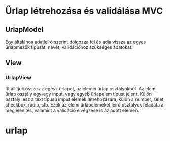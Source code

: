 # Űrlap létrehozása és validálása MVC

## UrlapModel
Egy általános adatleíró szerint dolgozza fel és adja vissza az egyes űrlapmezők típusát, nevét, validációhoz szükséges adatokat. 

## View
### UrlapView
Itt állítjuk össze az egész űrlapot, az elemei űrlap osztályokból. 
Az elemi űrlap osztály  egy-egy input, vagy egyéb űrlapelem típust jelent. 
Külön osztály lesz a text típusú imput elemek létrehozására, külön a number, selet, checkbox, radio, stb. 
Ezek az elemi űrlapelemeket leíró osztályok feladata a megjelenítés, valamint a validáció elvégzése is az adott elemen.
# urlap
